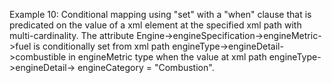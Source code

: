 Example 10:
Conditional mapping using "set" with a "when" clause that is predicated on the value of a xml element at the specified
xml path with multi-cardinality.
The attribute Engine->engineSpecification->engineMetric->fuel is conditionally set from xml path
engineType->engineDetail->combustible in engineMetric type when the value at xml path engineType->engineDetail->
engineCategory = "Combustion".